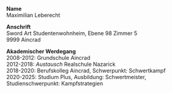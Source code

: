 **Name**
<br>Maximilian Leberecht

**Anschrift**
<br>Sword Art Studentenwohnheim, Ebene 98 Zimmer 5
<br>9999 Aincrad

**Akademischer Werdegang**
<br>2008-2012: Grundschule Aincrad
<br>2012-2018: *Austausch* Realschule Nazarick
<br>2018-2020: Berufskolleg Aincrad, Schwerpunkt: Schwertkampf
<br>2020-2025: Studium Plus, Ausbildung: Schwertmeister, Studienschwerpunkt: Kampfstrategien